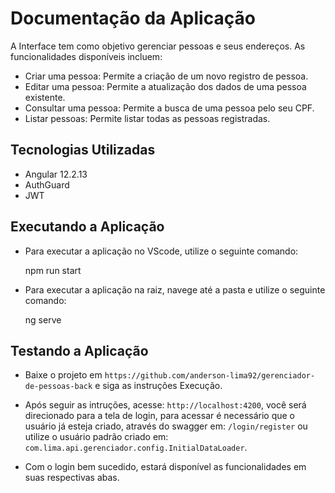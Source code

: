 
# Documentação da Aplicação

A Interface tem como objetivo gerenciar pessoas e seus endereços. As funcionalidades disponíveis incluem:

- Criar uma pessoa: Permite a criação de um novo registro de pessoa.
- Editar uma pessoa: Permite a atualização dos dados de uma pessoa existente.
- Consultar uma pessoa: Permite a busca de uma pessoa pelo seu CPF.
- Listar pessoas: Permite listar todas as pessoas registradas.

## Tecnologias Utilizadas

- Angular 12.2.13
- AuthGuard
- JWT

## Executando a Aplicação

- Para executar a aplicação no VScode, utilize o seguinte comando:

	npm run start
	
- Para executar a aplicação na raiz, navege até a pasta e utilize o seguinte comando:

	ng serve


## Testando a Aplicação

- Baixe o projeto em `https://github.com/anderson-lima92/gerenciador-de-pessoas-back` e siga as instruções Execução.


- Após seguir as intruções, acesse: `http://localhost:4200`, você será direcionado para a tela de login, para acessar é necessário que o usuário já esteja criado, através do swagger em: `/login/register` ou utilize o usuário padrão criado em: `com.lima.api.gerenciador.config.InitialDataLoader`.


- Com o login bem sucedido, estará disponível as funcionalidades em suas respectivas abas.



